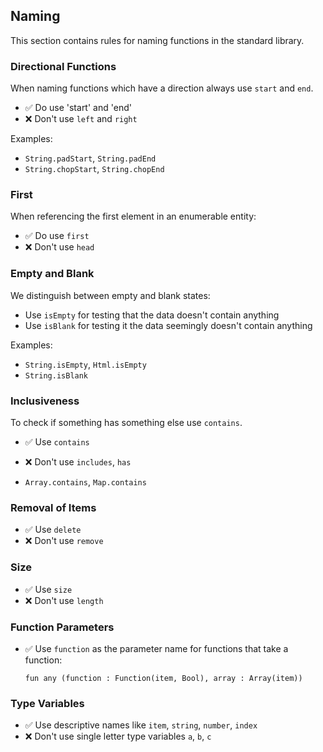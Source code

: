 ## Naming

This section contains rules for naming functions in the standard library.

### Directional Functions

When naming functions which have a direction always use `start` and `end`.

- ✅ Do use 'start' and 'end'
- ❌ Don't use `left` and `right`

Examples:

- `String.padStart`, `String.padEnd`
- `String.chopStart`, `String.chopEnd`

### First

When referencing the first element in an enumerable entity:

- ✅ Do use `first`
- ❌ Don't use `head`

### Empty and Blank

We distinguish between empty and blank states:

- Use `isEmpty` for testing that the data doesn't contain anything
- Use `isBlank` for testing it the data seemingly doesn't contain anything

Examples:

- `String.isEmpty`, `Html.isEmpty`
- `String.isBlank`

### Inclusiveness

To check if something has something else use `contains`.

- ✅ Use `contains`
- ❌ Don't use `includes`, `has`

- `Array.contains`, `Map.contains`

### Removal of Items

- ✅ Use `delete`
- ❌ Don't use `remove`

### Size

- ✅ Use `size`
- ❌ Don't use `length`

### Function Parameters

- ✅ Use `function` as the parameter name for functions that take a function:

  ```
  fun any (function : Function(item, Bool), array : Array(item))
  ```

### Type Variables

- ✅ Use descriptive names like `item`, `string`, `number`, `index`
- ❌ Don't use single letter type variables `a`, `b`, `c`
